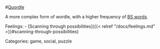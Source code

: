 #[Quordle](https://www.quordle.com/#/)

A more complex form of wordle, with a higher frequency of [BS words](https://www.reddit.com/r/Quordle/comments/t27irp/unfair_word_today/).

Feelings:   - [Scanning through possibilities]({{< relref "/docs/feelings.md" >}}#scanning-through-possibilities)

Categories: game, social, puzzle